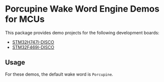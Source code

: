 # Porcupine Wake Word Engine Demos for MCUs

This package provides demo projects for the following development boards:
- [STM32H747I-DISCO](/demo/mcu/stm32h747)
- [STM32F469I-DISCO](/demo/mcu/stm32f469)

## Usage

For these demos, the default wake word is `Porcupine`.
